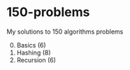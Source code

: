 # 150-problems
My solutions to 150 algorithms problems

0. Basics (6)
1. Hashing (8)
2. Recursion (6)
